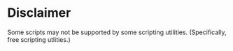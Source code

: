 # Disclaimer
Some scripts may not be supported by some scripting utilities. (Specifically, free scripting utlities.)
